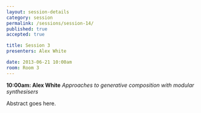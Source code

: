 ```yaml
---
layout: session-details
category: session
permalink: /sessions/session-14/
published: true
accepted: true

title: Session 3
presenters: Alex White

date: 2013-06-21 10:00am
room: Room 3
---
```


**10:00am: Alex White**
_Approaches to generative composition with modular synthesisers_

Abstract goes here.
